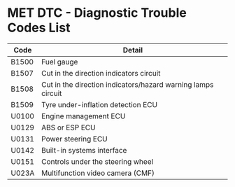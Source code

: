 # MET DTC - Diagnostic Trouble Codes List

| Code | Detail |
| - | - |
| B1500 | Fuel gauge |
| B1507 | Cut in the direction indicators circuit |
| B1508 | Cut in the direction indicators/hazard warning lamps circuit |
| B1509 | Tyre under-inflation detection ECU |
| U0100 | Engine management ECU |
| U0129 | ABS or ESP ECU |
| U0131 | Power steering ECU |
| U0142 | Built-in systems interface |
| U0151 | Controls under the steering wheel |
| U023A | Multifunction video camera (CMF) |
